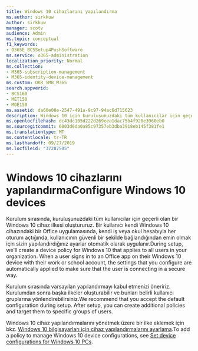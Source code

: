 ```yaml
---
title: Windows 10 cihazlarını yapılandırma
ms.author: sirkkuw
author: sirkkuw
manager: scotv
audience: Admin
ms.topic: conceptual
f1_keywords:
- O365E_BCSSetup4PushSoftware
ms.service: o365-administration
localization_priority: Normal
ms.collection:
- M365-subscription-management
- M365-identity-device-management
ms.custom: OKR_SMB_M365
search.appverid:
- BCS160
- MET150
- MOE150
ms.assetid: da60e08e-2547-491a-9c97-94ac6d715623
description: Windows 10 için kuruluşunuzdaki tüm kullanıcılar için geçerli olan aygıt ilkeleri hakkında bilgi edinin.
ms.openlocfilehash: dc43dc105d222d269eea1dac75b4f920e3960eb0
ms.sourcegitcommit: 6003d6da0a85c97357eb3dba3918eb145f381fe1
ms.translationtype: MT
ms.contentlocale: tr-TR
ms.lasthandoff: 09/27/2019
ms.locfileid: "37287505"
---
```

# <a name="configure-windows-10-devices"></a><span data-ttu-id="38214-103">Windows 10 cihazlarını yapılandırma</span><span class="sxs-lookup"><span data-stu-id="38214-103">Configure Windows 10 devices</span></span>

<span data-ttu-id="38214-p101">Kurulum sırasında, kuruluşunuzdaki tüm kullanıcılar için geçerli olan bir Windows 10 cihaz ilkesi oluştururuz. Bir kullanıcı kendi Windows 10 cihazındaki bir Office uygulamasında, kendi iş veya okul hesabıyla her oturum açtığında, kullanıcının güvenli bir şekilde bağlandığından emin olmak için sizin yapılandırdığınız ayarlar otomatik olarak uygulanır.</span><span class="sxs-lookup"><span data-stu-id="38214-p101">During setup, we'll create a device policy for Windows 10 that applies to all users in your organization. When a user signs in to an Office app on their Windows 10 device with their work or school account, the settings that you configure are automatically applied to make sure that the user is connecting in a secure way.</span></span>
  
<span data-ttu-id="38214-p102">Kurulum sırasında varsayılan yapılandırmayı kabul etmenizi öneririz. Kurulumdan sonra başka ilkeler oluşturabilir ve bunları belirli kullanıcı gruplarına yönlendirebilirsiniz.</span><span class="sxs-lookup"><span data-stu-id="38214-p102">We recommend that you accept the default configuration during setup. After setup, you can create additional policies and target them to specific groups of users.</span></span>
  
<span data-ttu-id="38214-108">Windows 10 cihaz yapılandırmalarını yönetmek üzere bir ilke eklemek için bkz. [Windows 10 bilgisayarları için cihaz yapılandırmalarını ayarlama](protection-settings-for-windows-10-pcs.md).</span><span class="sxs-lookup"><span data-stu-id="38214-108">To add a policy to manage Windows 10 device configurations, see [Set device configurations for Windows 10 PCs](protection-settings-for-windows-10-pcs.md).</span></span>
  

